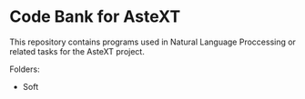 # Code Bank for AsteXT

This repository contains programs used in Natural Language Proccessing or related tasks for the AsteXT project.

Folders:
- Soft
